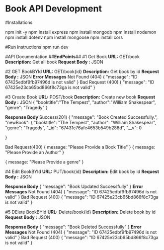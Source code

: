 # Book API Development

#Installations

npm init -y
npm install express
npm install mongodb
npm install nodemon
npm install dotenv
npm install mongoose
npm install cors

#Run Instructions
npm run dev

#API Documentation
##**EndPoints**##
#1 Get Book
**URL:** GET/book
**Description:** Get all book
**Request Body :** 
JSON



#2 GET BookBYId
**URL:** GET/book{id}
**Description:** Get book by id
**Request Body :** 
JSON
**Error Messages**
Not Found (404)
{
    "message": "ID 67425edbf9fb97496d is not valid"
}
Bad Request (400)
{
    "message": "ID 67425e23cb65bd866f8c73ga is not valid"
}




#3 Create Book
**URL:** POST/book
**Description:** Create new  book
**Request Body :** 
JSON
{
  "booktitle":"The Tempest",
    "author":"William Shakespear",
    "genre": "Tragedy"
} 

**Response Body**
Success(201)
{
    "message": "Book Created Successfully.",
    "newBook": {
        "booktitle": "The Tempest",
        "author": "William Shakespear",
        "genre": "Tragedy",
        "_id": "67431c76afe4653b549b288d",
        "__v": 0
    
}


Bad Request(400)
{
   message: "Please Provide a Book Title" 
}
{ 
message: "Please Provide an Author" 
}

{ 
message: "Please Provide a genre" 
}


#4 Edit BookBYId
**URL:** PUT/book{id}
**Description:** Edit book by id
**Request Body :** 
JSON

**Response Body**
{
    "message": "Book Updated Successfully"
}
**Error Messages**
Not Found (404)
{
    "message": "ID 67425edbf9fb97496d is not valid"
}
Bad Request (400)
{
    "message": "ID 67425e23cb65bd866f8c73ga is not valid"
}

#5 DElete BookBYId
**URL:** Delete/book{id}
**Description:** Delete  book by id
**Request Body :** 
JSON

**Response Body**
{
    "message": "Book Deleted Successfully"
}
**Error Messages**
Not Found (404)
{
    "message": "ID 67425edbf9fb97496d is not valid"
}
Bad Request (400)
{
    "message": "ID 67425e23cb65bd866f8c73ga is not valid"
}

  


